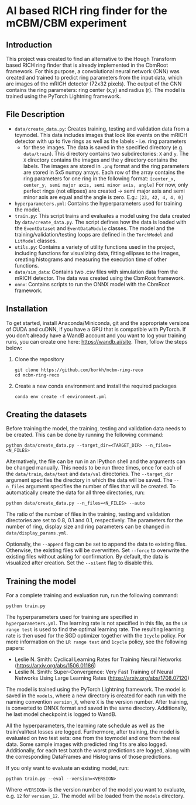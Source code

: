# AI based RICH ring finder for the mCBM/CBM experiment

## Introduction

This project was created to find an alternative to the Hough Transform based
RICH ring finder that is already implemented in the CbmRoot framework. For this 
purpose, a convolutional neural network (CNN) was created and trained to
predict ring parameters from the input data, which are images of the mRICH
detector (72x32 pixels). The output of the CNN contains the ring parameters:
ring center (x,y) and radius (r). The model is trained using the PyTorch
Lightning framework.

## File Description

* `data/create_data.py`: Creates training, testing and validation data from
  a toymodel. This data includes images that look like events on the mRICH
  detector with up to five rings as well as the labels - i.e. ring parameters
  - for these images. The data is saved in the specified directory (e.g.
  `data/train`). This directory contains two subdirectories: `X` and `y`. The
   `X` directory contains the images and the `y` directory contains the labels.
  The images are stored in `.png` format and the ring parameters are stored in
  5x5 numpy arrays. Each row of the array contains the ring parameters for one
  ring in the following format:
  ``` [center_x, center_y, semi major axis, semi minor axis, angle] ```
  For now, only perfect rings (not ellipses) are created -> semi major axis and
  semi minor axis are equal and the angle is zero. E.g.:
  ``` [23, 42, 4, 4, 0] ```
* `hyperparameters.yml`: Contains the hyperparameters used for training the
  model.
* `train.py`: This script trains and evaluates a model using the data created by
  `data/create_data.py`. The script defines how the data is loaded with the
  `EventDataset` and `EventDataModule` classes. The model and the
  training/validation/testing loops are defined in the `TorchModel` and 
  `LitModel` classes.
* `utils.py`: Contains a variety of utility functions used in the
  project, including functions for visualizing data, fitting ellipses to the
  images, creating histograms and measuring the execution time of other
  functions.
* `data/sim_data`: Contains two .csv files with simulation data from the mRICH
  detector. The data was created using the CbmRoot framework. 
* `onnx`: Contains scripts to run the ONNX model with the CbmRoot framework.

## Installation

To get started, install Anaconda/Miniconda, git and the appropriate versions of
CUDA and cuDNN, if you have a GPU that is compatible with PyTorch. If you don't
already have a WandB account and you want to log your training runs, you can
create one here: https://wandb.ai/site.  Then, follow the steps below:

1. Clone the repository
   ```
   git clone https://github.com/borkh/mcbm-ring-reco
   cd mcbm-ring-reco
   ```

2. Create a new conda environment and install the required packages
   ```
   conda env create -f environment.yml
   ```

## Creating the datasets
   Before training the model, the training, testing and validation data needs to
   be created. This can be done by running the following command:
   ```
   python data/create_data.py --target_dir=<TARGET_DIR> --n_files=<N_FILES>
   ```
   Alternatively, the file can be run in an IPython shell and the arguments can
   be changed manually. This needs to be run three times, once for each of the
   `data/train`, `data/test` and `data/val` directories. The `--target_dir`
   argument specifies the directory in which the data will be saved. The
   `--n_files` argument specifies the number of files that will be created.
   To automatically create the data for all three directories, run:
   ```
   python data/create_data.py --n_files=<N_FILES> --auto
   ```
   The ratio of the number of files in the training, testing and validation
   directories are set to 0.8, 0.1 and 0.1, respectively. The parameters for
   the number of ring, display size and ring parameters can be changed in
   `data/display_params.yml`.

   Optionally, the `--append` flag can be set to append the data to existing
   files. Otherwise, the existing files will be overwritten. Set `--force` to
   overwrite the existing files without asking for confirmation. By default,
   the data is visualized after creation. Set the `--silent` flag to disable
   this.

## Training the model
   For a complete training and evaluation run, run the following command:
   ```
   python train.py
   ``` 
   The hyperparameters used for training are specified in `hyperparameters.yml`.
   The learning rate is not specified in this file, as the `LR range test` is
   used to find the optimal learning rate. The resulting learning rate is then
   used for the SGD optimizer together with the `1cycle` policy. For more
   information on the `LR range test` and `1cycle` policy, see the following
   papers:
   * Leslie N. Smith: Cyclical Learning Rates for Training Neural Networks
     (https://arxiv.org/abs/1506.01186)
   * Leslie N. Smith: Super-Convergence: Very Fast Training of Neural Networks
     Using Large Learning Rates (https://arxiv.org/abs/1708.07120)

   The model is trained using the PyTorch Lightning framework. The model is
   saved in the `models`, where a new directory is created for each run with the
   naming convention `version_X`, where `X` is the version number. After
   training, is converted to ONNX format and saved in the same directory.
   Additionally, he last model checkpoint is logged to WandB.
   
   All the hyperparameters, the learning rate schedule as well as the
   train/val/test losses are logged.  Furthermore, after training, the model is
   evaluated on two test sets: one from the toymodel and one from the real data.
   Some sample images with predicted ring fits are also logged. Additionally,
   for each test batch the worst predictions are logged, along with the
   corresponding DataFrames and Histograms of those predictions.
   
   If you only want to evaluate an existing model, run:
   ```
   python train.py --eval --version=<VERSION>
   ```
   Where `<VERSION>` is the version number of the model you want to evaluate, e.g.
   `12` for `version_12`. The model will be loaded from the `models` directory.